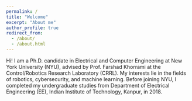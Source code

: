```yaml
---
permalink: /
title: "Welcome"
excerpt: "About me"
author_profile: true
redirect_from: 
  - /about/
  - /about.html
---
```


Hi! I am a Ph.D. candidate in Electrical and Computer Engineering at New York University (NYU), advised by Prof. Farshad Khorrami at the Control/Robotics Research Laboratory (CRRL). My interests lie in the fields of robotics, cybersecurity, and machine learning. Before joining NYU, I completed my undergraduate studies from Department of Electrical Engineering (EE), Indian Institute of Technology, Kanpur, in 2018.
